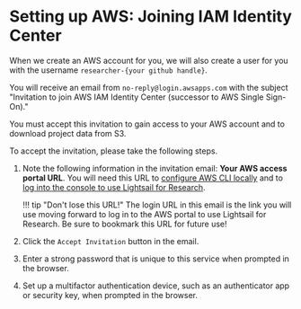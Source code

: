 # Setting up AWS: Joining IAM Identity Center

When we create an AWS account for you, we will also create a user for you with the username `researcher-{your github handle}`.

You will receive an email from `no-reply@login.awsapps.com` with the subject "Invitation to join AWS IAM Identity Center (successor to AWS Single Sign-On)."

You must accept this invitation to gain access to your AWS account and to download project data from S3.

To accept the invitation, please take the following steps.

1. Note the following information in the invitation email: **Your AWS access portal URL**.
   You will need this URL to [configure AWS CLI locally](../../technical-setup/environment-setup/configure-aws-cli.md) and to [log into the console to use Lightsail for Research](./creating-vcs.md#how-to-create-a-virtual-computer).

    !!! tip "Don't lose this URL!"
        The login URL in this email is the link you will use moving forward to log in to the AWS portal to use Lightsail for Research.
        Be sure to bookmark this URL for future use!

1. Click the `Accept Invitation` button in the email.

1. Enter a strong password that is unique to this service when prompted in the browser.

1. Set up a multifactor authentication device, such as an authenticator app or security key, when prompted in the browser.
